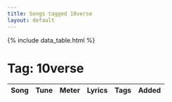 ```yaml
---
title: Songs tagged 10verse
layout: default
---
```

{% include data_table.html %}
# Tag: 10verse
<table id='song-table' cellspacing='0' width='100%'><thead><th>Song</th><th>Tune</th><th>Meter</th><th>Lyrics</th><th>Tags</th><th>Added</th></thead>
